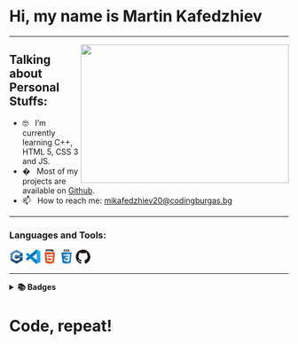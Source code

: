 # Hi, my name is Martin Kafedzhiev
<hr>

<img align="right" height="250" width="375" alt="" src="https://www.cobosocial.com/wp-content/uploads/2021/03/Cat-Nyan-Gif.-Courtesy-of-Chris-Torres.gif.pagespeed.ce.fpgvaFnX1c.gif" />

## Talking about Personal Stuffs:

- 🤓 &nbsp; I’m currently learning C++, HTML 5, CSS 3 and JS.
- � &nbsp; Most of my projects are available on [Github](https://github.com/mikafedzhiev20?tab=repositories).
- 📫 &nbsp; How to reach me: mikafedzhiev20@codingburgas.bg

<hr>


### Languages and Tools:

<code><img alt="CPP" width="26px" src="https://raw.githubusercontent.com/github/explore/80688e429a7d4ef2fca1e82350fe8e3517d3494d/topics/cpp/cpp.png" ></code>
<code><img alt="Visual Studio Code" width="26px" src="https://raw.githubusercontent.com/github/explore/80688e429a7d4ef2fca1e82350fe8e3517d3494d/topics/visual-studio-code/visual-studio-code.png"></code>
<code><img alt="HTML5" width="26px" src="https://raw.githubusercontent.com/github/explore/80688e429a7d4ef2fca1e82350fe8e3517d3494d/topics/html/html.png" ></code>
<code><img alt="CSS3" width="26px" src="https://raw.githubusercontent.com/github/explore/80688e429a7d4ef2fca1e82350fe8e3517d3494d/topics/css/css.png" ></code>
<code><img  alt="GitHub" width="26px" src="https://raw.githubusercontent.com/github/explore/78df643247d429f6cc873026c0622819ad797942/topics/github/github.png" ></code>

<hr>
<details style = "display: inline;">
  <summary><b>📚 Badges</b></summary>

<img align="left" alt="Word" width="200px" src="https://images.credly.com/size/680x680/images/fd092703-61db-4e9f-9c7c-2211d44ca87d/MOS_Word.png" >
<img align="left" alt="html" width="200px" src="https://images.credly.com/size/680x680/images/241488f4-9110-41aa-804e-51a8f8ba430d/MTA-Introduction_to_Programming_Using_HTML_and_CSS-600x600.png" ></a>
</details>  
  

# Code, repeat!

</div>
